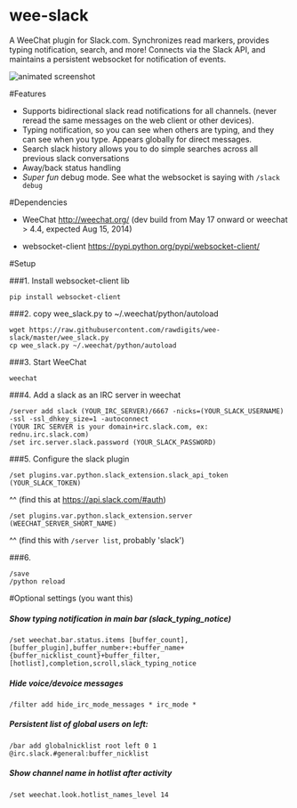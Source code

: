 


wee-slack
=========

A WeeChat plugin for Slack.com. Synchronizes read markers, provides typing notification, search, and more! Connects via the Slack API, and maintains a persistent websocket for notification of events.

![animated screenshot](https://dl.dropboxusercontent.com/u/566560/slack.gif)

#Features

  * Supports bidirectional slack read notifications for all channels. (never reread the same messages on the web client or other devices). 
  * Typing notification, so you can see when others are typing, and they can see when you type. Appears globally for direct messages.
  * Search slack history allows you to do simple searches across all previous slack conversations
  * Away/back status handling
  * *Super fun* debug mode. See what the websocket is saying with `/slack debug`

#Dependencies

  * WeeChat http://weechat.org/ 
    (dev build from May 17 onward or weechat > 4.4, expected Aug 15, 2014)

  * websocket-client https://pypi.python.org/pypi/websocket-client/

#Setup

###1. Install websocket-client lib

    pip install websocket-client

###2. copy wee_slack.py to ~/.weechat/python/autoload

    wget https://raw.githubusercontent.com/rawdigits/wee-slack/master/wee_slack.py
    cp wee_slack.py ~/.weechat/python/autoload

###3. Start WeeChat

    weechat

###4. Add a slack as an IRC server in weechat

    /server add slack (YOUR_IRC_SERVER)/6667 -nicks=(YOUR_SLACK_USERNAME) -ssl -ssl_dhkey_size=1 -autoconnect
    (YOUR IRC SERVER is your domain+irc.slack.com, ex: rednu.irc.slack.com)
    /set irc.server.slack.password (YOUR_SLACK_PASSWORD)

###5. Configure the slack plugin


    /set plugins.var.python.slack_extension.slack_api_token (YOUR_SLACK_TOKEN)

^^ (find this at https://api.slack.com/#auth)

    /set plugins.var.python.slack_extension.server (WEECHAT_SERVER_SHORT_NAME)
^^ (find this with `/server list`, probably 'slack')

###6.
    
    /save
    /python reload
    
#Optional settings (you want this)

##### Show typing notification in main bar (slack_typing_notice)

    /set weechat.bar.status.items [buffer_count],[buffer_plugin],buffer_number+:+buffer_name+{buffer_nicklist_count}+buffer_filter,[hotlist],completion,scroll,slack_typing_notice

##### Hide voice/devoice messages

    /filter add hide_irc_mode_messages * irc_mode *

##### Persistent list of global users on left:

    /bar add globalnicklist root left 0 1 @irc.slack.#general:buffer_nicklist

##### Show channel name in hotlist after activity

    /set weechat.look.hotlist_names_level 14







    
